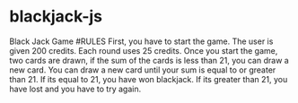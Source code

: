 # blackjack-js
 Black Jack Game
#RULES
First, you have to start the game. The user is given 200 credits. Each round uses 25 credits.
Once you start the game, two cards are drawn, if the sum of the cards is less than 21, you can draw a new card.
You can draw a new card until your sum is equal to or greater than 21.
If its equal to 21, you have won blackjack.
If its greater than 21, you have lost and you have to try again.
